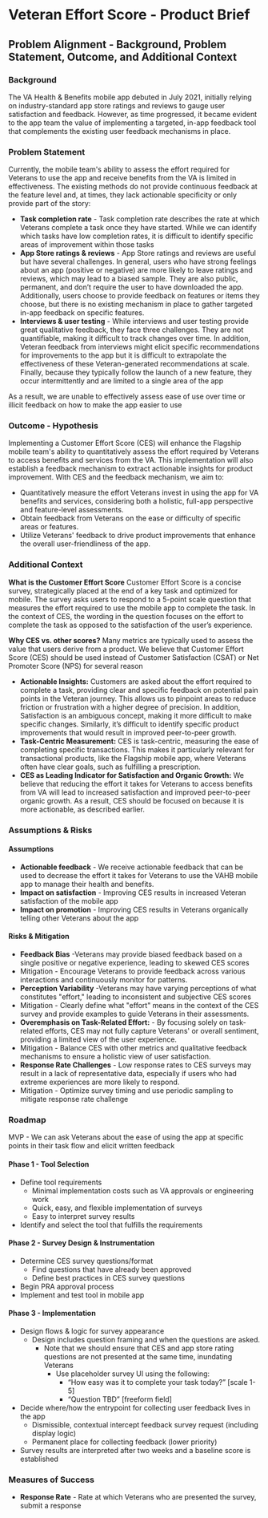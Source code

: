 # Veteran Effort Score - Product Brief  

## Problem Alignment - Background, Problem Statement, Outcome, and Additional Context

### Background
The VA Health & Benefits mobile app debuted in July 2021, initially relying on industry-standard app store ratings and reviews to gauge user satisfaction and feedback. However, as time progressed, it became evident to the app team the value of implementing a targeted, in-app feedback tool that complements the existing user feedback mechanisms in place.

### Problem Statement

Currently, the mobile team's ability to assess the effort required for Veterans to use the app and receive benefits from the VA is limited in effectiveness. The existing methods do not provide continuous feedback at the feature level and, at times, they lack actionable specificity or only provide part of the story:

* **Task completion rate** - Task completion rate describes the rate at which Veterans complete a task once they have started. While we can identify which tasks have low completion rates, it is difficult to identify specific areas of improvement within those tasks
* **App Store ratings & reviews** - App Store ratings and reviews are useful but have several challenges. In general, users who have strong feelings about an app (positive or negative) are more likely to leave ratings and reviews, which may lead to a biased sample. They are also public, permanent, and don’t require the user to have downloaded the app. Additionally, users choose to provide feedback on features or items they choose, but there is no existing mechanism in place to gather targeted in-app feedback on specific features.
* **Interviews & user testing** - While interviews and user testing provide great qualitative feedback, they face three challenges. They are not quantifiable, making it difficult to track changes over time. In addition, Veteran feedback from interviews might elicit specific recommendations for improvements to the app but it is difficult to extrapolate the effectiveness of these Veteran-generated recommendations at scale. Finally, because they typically follow the launch of a new feature, they occur intermittently and are limited to a single area of the app

As a result, we are unable to effectively assess ease of use over time or illicit feedback on how to make the app easier to use

### Outcome - Hypothesis
Implementing a Customer Effort Score (CES) will enhance the Flagship mobile team's ability to quantitatively assess the effort required by Veterans to access benefits and services from the VA. This implementation will also establish a feedback mechanism to extract actionable insights for product improvement. With CES and the feedback mechanism, we aim to:

* Quantitatively measure the effort Veterans invest in using the app for VA benefits and services, considering both a holistic, full-app perspective and feature-level assessments.
* Obtain feedback from Veterans on the ease or difficulty of specific areas or features.
* Utilize Veterans' feedback to drive product improvements that enhance the overall user-friendliness of the app.

### Additional Context

**What is the Customer Effort Score**
Customer Effort Score is a concise survey, strategically placed at the end of a key task and optimized for mobile. The survey asks users to respond to a 5-point scale question that measures the effort required to use the mobile app to complete the task. In the context of CES, the wording in the question focuses on the effort to complete the task as opposed to the satisfaction of the user’s experience.

**Why CES vs. other scores?**
Many metrics are typically used to assess the value that users derive from a product. We believe that Customer Effort Score (CES) should be used instead of Customer Satisfaction (CSAT) or Net Promoter Score (NPS) for several reason

* **Actionable Insights:** Customers are asked about the effort required to complete a task, providing clear and specific feedback on potential pain points in the Veteran journey. This allows us to pinpoint areas to reduce friction or frustration with a higher degree of precision. In addition, Satisfaction is an ambiguous concept, making it more difficult to make specific changes. Similarly, it’s difficult to identify specific product improvements that would result in improved peer-to-peer growth.
* **Task-Centric Measurement:** CES is task-centric, measuring the ease of completing specific transactions. This makes it particularly relevant for transactional products, like the Flagship mobile app, where Veterans often have clear goals, such as fulfilling a prescription.
* **CES as Leading Indicator for Satisfaction and Organic Growth:** We believe that reducing the effort it takes for Veterans to access benefits from VA will lead to increased satisfaction and improved peer-to-peer organic growth. As a result, CES should be focused on because it is more actionable, as described earlier.

### Assumptions & Risks

#### Assumptions

* **Actionable feedback** - We receive actionable feedback that can be used to decrease the effort it takes for Veterans to use the VAHB mobile app to manage their health and benefits.
* **Impact on satisfaction** - Improving CES results in increased Veteran satisfaction of the mobile app
* **Impact on promotion** - Improving CES results in Veterans organically telling other Veterans about the app

#### Risks & Mitigation

* **Feedback Bias** -Veterans may provide biased feedback based on a single positive or negative experience, leading to skewed CES scores
* Mitigation - Encourage Veterans to provide feedback across various interactions and continuously monitor for patterns.
* **Perception Variability** -Veterans may have varying perceptions of what constitutes "effort," leading to inconsistent and subjective CES scores
* Mitigation - Clearly define what "effort" means in the context of the CES survey and provide examples to guide Veterans in their assessments.
* **Overemphasis on Task-Related Effort:** - By focusing solely on task-related efforts, CES may not fully capture Veterans'  or overall sentiment, providing a limited view of the user experience.
* Mitigation - Balance CES with other metrics and qualitative feedback mechanisms to ensure a holistic view of user satisfaction.
* **Response Rate Challenges** - Low response rates to CES surveys may result in a lack of representative data, especially if users who had extreme experiences are more likely to respond.
* Mitigation - Optimize survey timing and use periodic sampling to mitigate response rate challenge

### Roadmap

MVP - We can ask Veterans about the ease of using the app at specific points in their task flow and elicit written feedback

#### Phase 1 - Tool Selection

* Define tool requirements
  * Minimal implementation costs such as VA approvals or engineering work
  * Quick, easy, and flexible implementation of surveys
  * Easy to interpret survey results
* Identify and select the tool that fulfills the requirements

#### Phase 2 - Survey Design & Instrumentation

* Determine CES survey questions/format
  * Find questions that have already been approved
  * Define best practices in CES survey questions
* Begin PRA approval process
* Implement and test tool in mobile app

#### Phase 3 - Implementation

* Design flows & logic for survey appearance
  * Design includes question framing and when the questions are asked.
    * Note that we should ensure that CES and app store rating questions are not presented at the same time, inundating Veterans 
      * Use placeholder survey UI using the following:
        * “How easy was it to complete your task today?” [scale 1-5]
        * “Question TBD” [freeform field]
* Decide where/how the entrypoint for collecting user feedback lives in the app
  * Dismissible, contextual intercept feedback survey request (including display logic)
  * Permanent place for collecting feedback (lower priority)
* Survey results are interpreted after two weeks and a baseline score is established

### Measures of Success

* **Response Rate** - Rate at which Veterans who are presented the survey, submit a response
